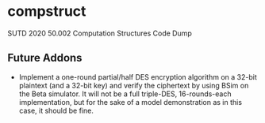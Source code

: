 # compstruct
SUTD 2020 50.002 Computation Structures Code Dump

## Future Addons

- Implement a one-round partial/half DES encryption algorithm on a 32-bit plaintext (and a 32-bit key) and verify the ciphertext by using BSim on the Beta simulator. It will not be a full triple-DES, 16-rounds-each implementation, but for the sake of a model demonstration as in this case, it should be fine.

